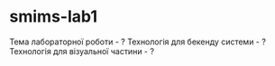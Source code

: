 # smims-lab1

Тема лабораторної роботи - ?
Технологія для бекенду системи - ?
Технологія для візуальної частини - ?
